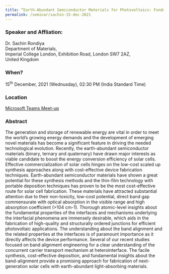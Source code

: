 ```yaml
---
title: “Earth-Abundant Semiconductor Materials for Photovoltaics: Fundamental Insights and Future Opportunities (15/12/21)"
permalink: /seminar/sachin-15-dec-2021
---
```

### Speaker and Affliation:
Dr. Sachin Rondiya<br>
Department of Materials,<br>
Imperial College London,                                                      Exhibition Road, London SW7 2AZ,<br>
United Kingdom

### When?
15<sup>th</sup> December, 2021 (Wednusday), 02:30 PM (India Standard Time)

### Location
<a href="https://teams.microsoft.com/l/meetup-join/19%3ameeting_NTdjZDk5ZmQtYzQ1YS00Zjk0LWI0Y2YtYTMxYWE3OTJjYzJm%40thread.v2/0?context=%7b%22Tid%22%3a%226f15cd97-f6a7-41e3-b2c5-ad4193976476%22%2c%22Oid%22%3a%220adae817-f942-4c15-8bde-73332579a6ee%22%7d" target="_blank">Microsoft Teams Meet-up</a>

### Abstract
The generation and storage of renewable energy are vital in order to meet the world’s growing energy demands and the development of emerging novel materials has become a significant feature in driving the needed technological evolution. Recently, the earth-abundant semiconductor materials (binary, ternary and quaternary) have drawn major interests as viable candidate to boost the energy conversion efficiency of solar cells. Effective commercialization of solar cells hinges on the low-cost scaled up synthesis approaches along with cost-effective device fabrication techniques. Earth-abundant semiconductor materials have shown a great potential for these synthesis methods and the thin-film technology with portable deposition techniques has proven to be the most cost-effective route for solar cell fabrication. These materials have attracted substantial attention due to their non-toxicity, low-cost potential, direct band gap commensurate with optical absorption in the visible range and high absorption coefficient (>104 cm-1). Thorough atomic-level insights about the fundamental properties of the interfaces and mechanisms underlying the interfacial phenomena are immensely desirable, which aids in the fabrication of high-quality and structurally ordered junctions for efficient photovoltaic applications. The understanding about the band alignment and the related properties at the interfaces is of paramount importance as it directly affects the device performance. Several of our recent studies focused on band alignment engineering for a clear understanding of the concurrent carrier transport mechanism at heterointerface. The facile synthesis, cost-effective deposition, and fundamental insights about the band-alignment provide a promising approach for fabrication of next-generation solar cells with earth-abundant light-absorbing materials.
 
